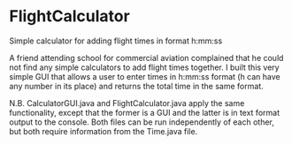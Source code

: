 # FlightCalculator
Simple calculator for adding flight times in format h:mm:ss

A friend attending school for commercial aviation complained that he could not find any simple calculators to add flight times together. I built this very simple GUI that allows a user to enter times in h:mm:ss format (h can have any number in its place) and returns the total time in the same format.

N.B. CalculatorGUI.java and FlightCalculator.java apply the same functionality, except that the former is a GUI and the latter is in text format output to the console. Both files can be run independently of each other, but both require information from the Time.java file.
